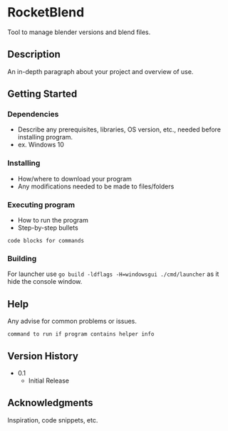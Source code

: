# RocketBlend

Tool to manage blender versions and blend files.

## Description

An in-depth paragraph about your project and overview of use.

## Getting Started

### Dependencies

* Describe any prerequisites, libraries, OS version, etc., needed before installing program.
* ex. Windows 10

### Installing

* How/where to download your program
* Any modifications needed to be made to files/folders

### Executing program

* How to run the program
* Step-by-step bullets
```
code blocks for commands
```

### Building

For launcher use `go build -ldflags -H=windowsgui ./cmd/launcher` as it hide the console window.

## Help

Any advise for common problems or issues.
```
command to run if program contains helper info
```

## Version History

* 0.1
    * Initial Release

## Acknowledgments

Inspiration, code snippets, etc.